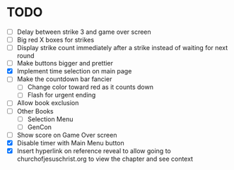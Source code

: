# TODO
- [ ] Delay between strike 3 and game over screen
- [ ] Big red X boxes for strikes
- [ ] Display strike count immediately after a strike instead of waiting for next round
- [ ] Make buttons bigger and prettier
- [X] Implement time selection on main page
- [ ] Make the countdown bar fancier
  - [ ] Change color toward red as it counts down
  - [ ] Flash for urgent ending
- [ ] Allow book exclusion
- [ ] Other Books 
  - [ ] Selection Menu
  - [ ] GenCon
- [ ] Show score on Game Over screen
- [X] Disable timer with Main Menu button
- [X] Insert hyperlink on reference reveal to allow going to churchofjesuschrist.org to view the chapter and see context